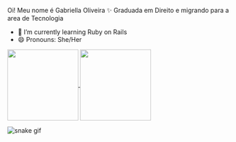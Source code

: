 Oi! Meu nome é Gabriella Oliveira ✨
Graduada em Direito e migrando para a area de Tecnologia 

- 🌱 I’m currently learning Ruby on Rails 
- 😄 Pronouns: She/Her

<a href="https://github.com/oligabriella/github-readme-stats">
  <img align="center" height="160em" src="https://github-readme-stats.vercel.app/api?username=oligabriella&show_icons=true&count_private=true&theme=rosepine&bg_color=00000000" />
</a>
<a href="https://github.com/oligabriella/github-readme-stats">
  <img align="center" height="160em" src="https://github-readme-stats.vercel.app/api/top-langs/?username=oligabriella&theme=rosepine&bg_color=00000000&layout=compact&hide_progress=true" />
</a>

![snake gif](https://github.com/oligabriella/oligabriella/blob/output/github-contribution-grid-snake.svg)
